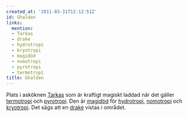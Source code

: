 ```yaml
---
created_at: '2011-03-31T12:12:51Z'
id: Ghalden
links:
  mention:
  - Tarkas
  - drake
  - hydrotropi
  - kryotropi
  - magidöd
  - nomotropi
  - pyrotropi
  - termotropi
title: Ghalden
---
```


Plats i asköknen [Tarkas] som är kraftigt magiskt laddad när det gäller [termotropi] och
[pyrotropi]. Den är [magidöd] för [hydrotropi], [nomotropi] och [kryotropi]. Det sägs att en [drake]
vistas i området.

  [Tarkas]: Tarkas
  [termotropi]: termotropi
  [pyrotropi]: pyrotropi
  [magidöd]: magidöd
  [hydrotropi]: hydrotropi
  [nomotropi]: nomotropi
  [kryotropi]: kryotropi
  [drake]: drake